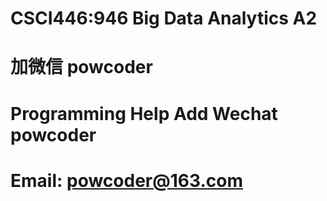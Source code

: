 # CSCI446:946 Big Data Analytics A2
# 加微信 powcoder

# Programming Help Add Wechat powcoder

# Email: powcoder@163.com

